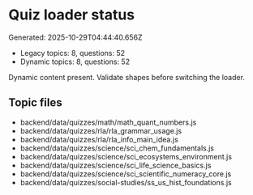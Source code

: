 # Quiz loader status

Generated: 2025-10-29T04:44:40.656Z

- Legacy topics: 8, questions: 52
- Dynamic topics: 8, questions: 52

Dynamic content present. Validate shapes before switching the loader.

## Topic files
- backend/data/quizzes/math/math_quant_numbers.js
- backend/data/quizzes/rla/rla_grammar_usage.js
- backend/data/quizzes/rla/rla_info_main_idea.js
- backend/data/quizzes/science/sci_chem_fundamentals.js
- backend/data/quizzes/science/sci_ecosystems_environment.js
- backend/data/quizzes/science/sci_life_science_basics.js
- backend/data/quizzes/science/sci_scientific_numeracy_core.js
- backend/data/quizzes/social-studies/ss_us_hist_foundations.js